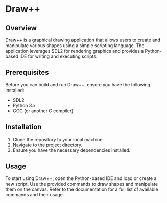 # Draw++

## Overview

Draw++ is a graphical drawing application that allows users to create and manipulate various shapes using a simple scripting language. The application leverages SDL2 for rendering graphics and provides a Python-based IDE for writing and executing scripts.

## Prerequisites

Before you can build and run Draw++, ensure you have the following installed:

- SDL2
- Python 3.x
- GCC (or another C compiler)

## Installation

1. Clone the repository to your local machine.
2. Navigate to the project directory.
3. Ensure you have the necessary dependencies installed.

## Usage

To start using Draw++, open the Python-based IDE and load or create a new script. Use the provided commands to draw shapes and manipulate them on the canvas. Refer to the documentation for a full list of available commands and their usage.

